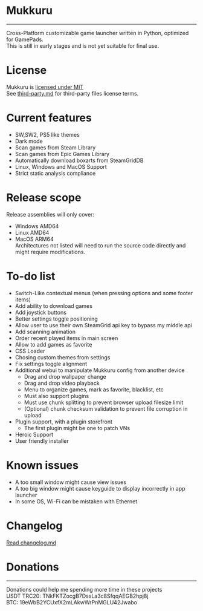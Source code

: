 # Mukkuru
-----------------
Cross-Platform customizable game launcher written in Python, optimized for GamePads.<br/>
This is still in early stages and is not yet suitable for final use.<br/>

# License
Mukkuru is [licensed under MIT](license.md)<br/>
See [third-party.md](third-party.md) for third-party files license terms.<br/>

# Current features
- SW,SW2, PS5 like themes<br/>
- Dark mode<br/>
- Scan games from Steam Library<br/>
- Scan games from Epic Games Library<br/>
- Automatically download boxarts from SteamGridDB<br/>
- Linux, Windows and MacOS Support<br/>
- Strict static analysis compliance<br/>

# Release scope
Release assemblies will only cover:<br/>
- Windows AMD64<br/>
- Linux AMD64<br/>
- MacOS ARM64<br/>
Architectures not listed will need to run the source code directly and might require modifications.</br>

# To-do list
- Switch-Like contextual menus (when pressing options and some footer items) <br/>
- Add ability to download games</br>
- Add joystick buttons<br/>
- Better settings toggle positioning<br/>
- Allow user to use their own SteamGrid api key to bypass my middle api<br/>
- Add scanning animation <br/>
- Order recent played items in main screen<br/>
- Allow to add games as favorite <br/>
- CSS Loader<br/>
- Chosing custom themes from settings<br/>
- Fix settings toggle alignment <br/>
- Additional webui to manipulate Mukkuru config from another device <br/>
    - Drag and drop wallpaper change <br/>
    - Drag and drop video playback <br/>
    - Menu to organize games, mark as favorite, blacklist, etc <br/>
    - Must also support plugins <br/>
    - Must use chunk splitting to prevent browser upload filesize limit <br/>
    - (Optional) chunk checksum validation to prevent file corruption in upload <br/>
- Plugin support, with a plugin storefront<br/>
    - The first plugin might be one to patch VNs<br/>
- Heroic Support<br/>
- User friendly installer<br/>

# Known issues
- A too small window might cause view issues<br/>
- A too big window might cause keyguide to display incorrectly in app launcher<br/>
- In some OS, Wi-Fi can be mistaken with Ethernet <br/>
# Changelog
[Read changelog.md](changelog.md)
# Donations
---------------
Donations could help me spending more time in these projects<br/>
USDT TRC20: TNkFKTZocgB7DssLa3c8SfqqAEGB2hpj8j<br/>
BTC: 19eWbB2YCUxfX2mLAkwWrPnMGLU42Jwabo<br/>